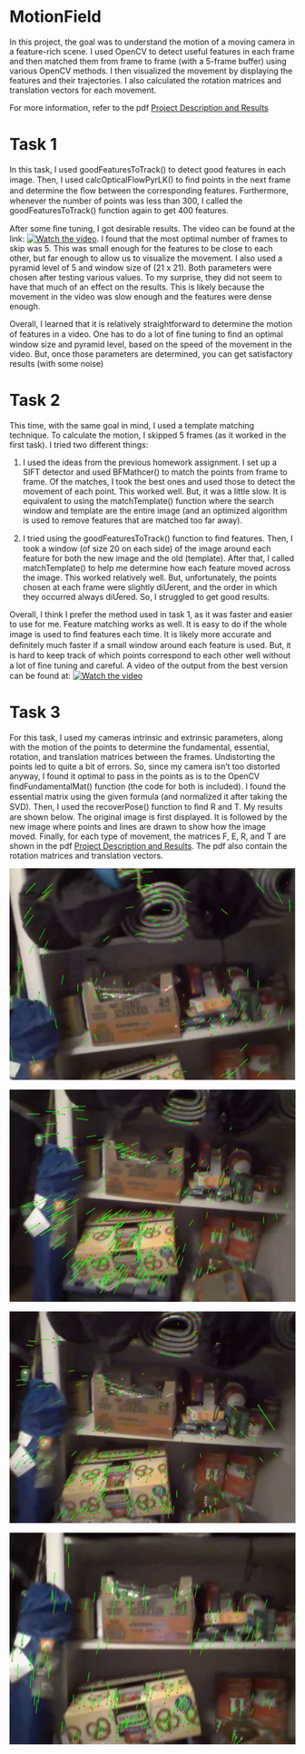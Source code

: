 # MotionField
In this project, the goal was to understand the motion of a moving camera in a feature-rich scene. I used OpenCV to detect useful features in each frame and then matched them from frame to frame (with a 5-frame buffer) using various OpenCV methods. I then visualized the movement by displaying the features and their trajectories. I also calculated the rotation matrices and translation vectors for each movement.

For more information, refer to the pdf [Project Description and Results](MotionField.pdf)

# Task 1

In this task, I used goodFeaturesToTrack() to detect good features in each image.
Then, I used calcOpticalFlowPyrLK() to ﬁnd points in the next frame and determine the ﬂow
between the corresponding features. Furthermore, whenever the number of points was
less than 300, I called the goodFeaturesToTrack() function again to get 400 features.

After some ﬁne tuning, I got desirable results. The video can be found at the link: [![Watch the video](https://youtu.be/ﬁKHSfZHYAA/0.jpg)](https://youtu.be/ﬁKHSfZHYAA). I found that the most optimal number of frames to skip was
5. This was small enough for the features to be close to each other, but far enough to allow
us to visualize the movement. I also used a pyramid level of 5 and window size of (21 x 21).
Both parameters were chosen after testing various values. To my surprise, they did not
seem to have that much of an effect on the results. This is likely because the movement in
the video was slow enough and the features were dense enough.

Overall, I learned that it is relatively straightforward to determine the motion of
features in a video. One has to do a lot of ﬁne tuning to ﬁnd an optimal window size and
pyramid level, based on the speed of the movement in the video. But, once those
parameters are determined, you can get satisfactory results (with some noise)

# Task 2

This time, with the same goal in mind, I used a template matching technique. To
calculate the motion, I skipped 5 frames (as it worked in the first task). I tried two different
things:

1) I used the ideas from the previous homework assignment. I set up a SIFT
detector and used BFMathcer() to match the points from frame to frame. Of the
matches, I took the best ones and used those to detect the movement of each
point. This worked well. But, it was a little slow. It is equivalent to using the
matchTemplate() function where the search window and template are the entire
image (and an optimized algorithm is used to remove features that are matched
too far away).

2) I tried using the goodFeaturesToTrack() function to ﬁnd features. Then, I took a
window (of size 20 on each side) of the image around each feature for both the
new image and the old (template). After that, I called matchTemplate() to help
me determine how each feature moved across the image. This worked relatively
well. But, unfortunately, the points chosen at each frame were slightly diƯerent,
and the order in which they occurred always diƯered. So, I struggled to get good
results.

Overall, I think I prefer the method used in task 1, as it was faster and easier to use
for me. Feature matching works as well. It is easy to do if the whole image is used to
ﬁnd features each time. It is likely more accurate and deﬁnitely much faster if a
small window around each feature is used. But, it is hard to keep track of which
points correspond to each other well without a lot of ﬁne tuning and careful.
A video of the output from the best version can be found at:
[![Watch the video](https://youtu.be/sQA7CbY3nSY/0.jpg)](https://youtu.be/sQA7CbY3nSY)

# Task 3

For this task, I used my cameras intrinsic and extrinsic parameters, along with the
motion of the points to determine the fundamental, essential, rotation, and translation
matrices between the frames. Undistorting the points led to quite a bit of errors. So, since
my camera isn’t too distorted anyway, I found it optimal to pass in the points as is to the
OpenCV ﬁndFundamentalMat() function (the code for both is included). I found the
essential matrix using the given formula (and normalized it after taking the SVD). Then, I
used the recoverPose() function to ﬁnd R and T. My results are shown below. The original
image is first displayed. It is followed by the new image where points and lines are drawn to
show how the image moved. Finally, for each type of movement, the matrices F, E, R, and T
are shown in the pdf [Project Description and Results](MotionField.pdf). The pdf also contain the rotation matrices and translation vectors.

![Rotation](Rotation.png)

![Contraction](Contraction.png)

![Expansion](Expansion.png)

![Translation](Translation.png)